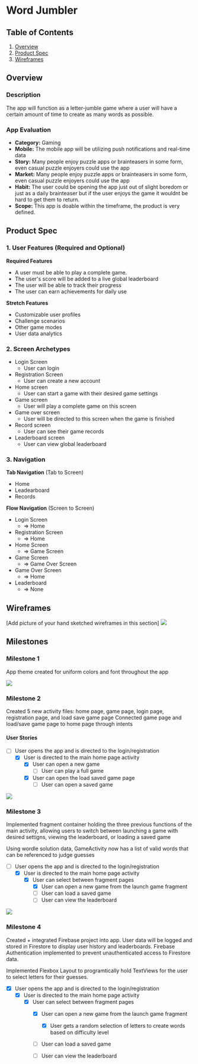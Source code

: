 # Word Jumbler

## Table of Contents

1. [Overview](#Overview)
1. [Product Spec](#Product-Spec)
1. [Wireframes](#Wireframes)

## Overview

### Description

The app will function as a letter-jumble game where a user will have a certain amount of time to create as many words as possible.

### App Evaluation

- **Category:** Gaming
- **Mobile:** The mobile app will be utilizing push notifications and real-time data 
- **Story:** Many people enjoy puzzle apps or brainteasers in some form, even casual puzzle enjoyers could use the app
- **Market:** Many people enjoy puzzle apps or brainteasers in some form, even casual puzzle enjoyers could use the app
- **Habit:** The user could be opening the app just out of slight boredom or just as a daily brainteaser but if the user enjoys the game it wouldnt be hard to get them to return.
- **Scope:** This app is doable within the timeframe, the product is very defined.

## Product Spec

### 1. User Features (Required and Optional)

**Required Features**

* A user must be able to play a complete game.
* The user's score will be added to a live global leaderboard
* The user will be able to track their progress
* The user can earn achievements for daily use

**Stretch Features**

* Customizable user profiles
* Challenge scenarios
* Other game modes
* User data analytics

### 2. Screen Archetypes

- Login Screen
  - User can login
- Registration Screen
  - User can create a new account
- Home screen
    - User can start a game with their desired game settings
- Game screen
    - User will play a complete game on this screen
- Game over screen
    - User will be directed to this screen when the game is finished
- Record screen
    - User can see their game records
- Leaderboard screen
    - User can view global leaderboard

### 3. Navigation

**Tab Navigation** (Tab to Screen)

* Home
* Leadearboard
* Records

**Flow Navigation** (Screen to Screen)

- Login Screen
  - => Home
- Registration Screen
  - => Home
- Home Screen
    - => Game Screen
- Game Screen
    - => Game Over Screen
- Game Over Screen
    - => Home
- Leaderboard
    - => None

## Wireframes

[Add picture of your hand sketched wireframes in this section]
![](https://github.com/CP-FA2022/word-jumbler/blob/main/milestones/IMG_5107.jpg)

## Milestones
### Milestone 1
App theme created for uniform colors and font throughout the app

![](https://github.com/CP-FA2022/word-jumbler/blob/main/milestones/Milestone1.gif)

### Milestone 2
Created 5 new activity files: home page, game page, login page, registration page, and load save game page
Connected game page and load/save game page to home page through intents
#### User Stories
- [ ] User opens the app and is directed to the login/registration
  - [x] User is directed to the main home page activity
    - [x] User can open a new game
      - [ ] User can play a full game
    - [x] User can open the load saved game page
      - [ ] User can open a saved game

![](https://github.com/CP-FA2022/word-jumbler/blob/main/milestones/Milestone2.gif)

### Milestone 3
Implemented fragment container holding the three previous functions of the main activity, allowing users to switch between launching a game with desired settigns, viewing the leaderboard, or loading a saved game

Using wordle solution data, GameActivity now has a list of valid words that can be referenced to judge guesses

- [ ] User opens the app and is directed to the login/registration
  - [x] User is directed to the main home page activity
    - [x] User can select between fragment pages
      - [x] User can open a new game from the launch game fragment
      - [ ] User can load a saved game
      - [ ] User can view the leaderboard
    
![](https://github.com/CP-FA2022/word-jumbler/blob/main/milestones/Milestone3.gif)

### Milestone 4

Created + integrated Firebase project into app. User data will be logged and stored in Firestore to display user history and leaderboards. Firebase Authentication implemented to prevent unauthenticated access to Firestore data.

Implemented Flexbox Layout to programtically hold TextViews for the user to select letters for their guesses.

- [x] User opens the app and is directed to the login/registration
  - [x] User is directed to the main home page activity
    - [x] User can select between fragment pages
      - [x] User can open a new game from the launch game fragment
        - [x] User gets a random selection of letters to create words based on difficulty level
      - [ ] User can load a saved game
      - [ ] User can view the leaderboard


